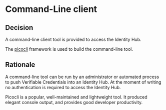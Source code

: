# Command-Line client

## Decision

A command-line client tool is provided to access the Identity Hub.

The [picocli](https://picocli.info) framework is used to build the command-line tool.

## Rationale

A command-line tool can be run by an administrator or automated process to push Verifiable Credentials into an Identity Hub. At the moment of writing no authentication is required to access the Identity Hub.

Picocli is a popular, well-maintained and lightweight tool. It produced elegant console output, and provides good developer productivity.

